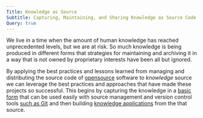 ```yaml
---
Title: Knowledge as Source
Subtitle: Capturing, Maintaining, and Sharing Knowledge as Source Code
Query: true
---
```


We live in a time when the amount of human knowledge has reached unprecedented levels, but we are at risk. So much knowledge is being produced in different forms that strategies for maintaining and archiving it in a way that is not owned by proprietary interests have been all but ignored. 

By applying the best practices and lessons learned from managing and distributing the source code of [opensource](/what/open/source/) software to *knowledge* source we can leverage the best practices and approaches that have made these projects so successful. This begins by capturing the knowledge in a [basic form](/lang/md/basic/) that can be used easily with source management and version control tools [such as Git](./git/) and then building [knowledge applications](/what/knowledge/apps/) from the that source.
